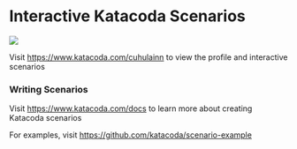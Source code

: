 # Interactive Katacoda Scenarios

[![](http://shields.katacoda.com/katacoda/cuhulainn/count.svg)](https://www.katacoda.com/cuhulainn "Get your profile on Katacoda.com")

Visit https://www.katacoda.com/cuhulainn to view the profile and interactive scenarios

### Writing Scenarios
Visit https://www.katacoda.com/docs to learn more about creating Katacoda scenarios

For examples, visit https://github.com/katacoda/scenario-example
